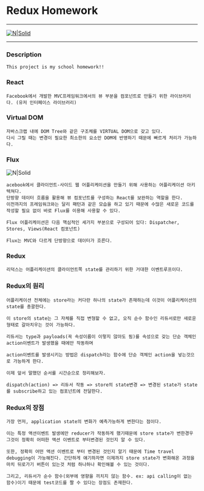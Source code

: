 # Redux Homework
*****
[![N|Solid](https://camo.githubusercontent.com/f28b5bc7822f1b7bb28a96d8d09e7d79169248fc/687474703a2f2f692e696d6775722e636f6d2f4a65567164514d2e706e67)](https://deminoth.github.io/redux/)
*****
### Description
    This project is my school homework!!
  
### React
    Facebook에서 개발한 MVC프레임워크에서의 뷰 부분을 컴포넌트로 만들기 위한 라이브러리다. (유저 인터페이스 라이브러리)
    
### Virtual DOM
    자바스크랩 내에 DOM Tree와 같은 구조체를 VIRTUAL DOM으로 갖고 있다. 
    다시 그릴 때는 변경이 필요한 최소한의 요소만 DOM에 반영하기 때문에 빠르게 처리가 가능하다.


### Flux

![N|Solid](https://haruair.github.io/flux/img/flux-simple-f8-diagram-explained-1300w.png)

    acebook에서 클라이언트-사이드 웹 어플리케이션을 만들기 위해 사용하는 어플리케이션 아키텍쳐다. 
    단방향 데이터 흐름을 활용해 뷰 컴포넌트를 구성하는 React를 보완하는 역할을 한다. 
    이전까지의 프레임워크와는 달리 패턴과 같은 모습을 하고 있기 때문에 수많은 새로운 코드를 작성할 필요 없이 바로 Flux를 이용해 사용할 수 있다.

    Flux 어플리케이션은 다음 핵심적인 세가지 부분으로 구성되어 있다: Dispatcher, Stores, Views(React 컴포넌트)
    
    Flux는 MVC와 다르게 단방향으로 데이터가 흐른다. 

### Redux
    리덕스는 어플리케이션의 클라이언트쪽 state를 관리하기 위한 거대한 이벤트루프이다.

### Redux의 원리
    어플리케이션 전체에는 store라는 커다란 하나의 state가 존재하는데 이것이 어플리케이션의 state를 총괄한다.
    
    이 store의 state는 그 자체를 직접 변형할 수 없고, 오직 순수 함수인 리듀서로만 새로운 형태로 갈아치우는 것이 가능하다.
    
    리듀서는 type과 payloads(꼭 속성이름이 이렇지 않아도 됨)를 속성으로 갖는 단순 객체인 action이벤트가 발생했을 때에만 작동하며
    
    action이벤트를 발생시키는 방법은 dispatch라는 함수에 단순 객체인 action을 넣는것으로 가능하게 한다.
    
    이제 앞서 말했던 순서를 시간순으로 정리해보자.
    
    dispatch(action) => 리듀서 작동 => store의 state변경 => 변경된 state가 state를 subscribe하고 있는 컴포넌트에 전달한다.
    
### Redux의 장점
    가장 먼저, application state의 변화가 예측가능하게 변한다는 점이다.
    
    이는 특정 액션이벤트 발생에만 reducer가 작동하게 했기때문에 store state가 변한경우 그것이 정확히 어떠한 액션 이벤트로 부터변경된 것인지 알 수 있다.
    
    또한, 정확히 어떤 액션 이벤트로 부터 변경된 것인지 알기 때문에 Time travel debugging이 가능해진다. 간단하게 얘기하자면 이제까지 store state가 변화해온 과정을 마치 뒤로가기 버튼이 있는것 처럼 하나하나 확인해볼 수 있는 것이다.
    
    그리고, 리듀서가 순수 함수(외부에 영향을 끼치지 않는 함수. ex: api calling이 없는 함수)이기 때문에 test코드를 짤 수 있다는 장점도 존재한다.
